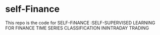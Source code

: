 # self-Finance
This repo is the code for SELF-FiNANCE :SELF-SUPERVISED LEARNING FOR FINANCE TIME SERIES CLASSIFICATION ININTRADAY TRADING
